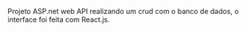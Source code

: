Projeto ASP.net web API realizando um crud com o banco de dados, o interface foi feita com React.js.
